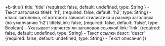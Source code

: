  +b-title({
    title: 'title' {required: false, default: undefined, type: String } - Текст заголовка
    titleH: 'h1', {required: false, default: 'h2', type: String} - класс заголовка, от которого зависит стилистика и размер заголовка (по умолчанию 'h2')
    titleIsLink: false, {required: false, default: 'false', type: Boolean} - Указывает является ли заголовок ссылкой
    link: 'link' {required: false, default: undefined, type: String} - Текст ссылки
    descr: 'descr' {required: false, default: undefined, type: String} - Текст описания
  })